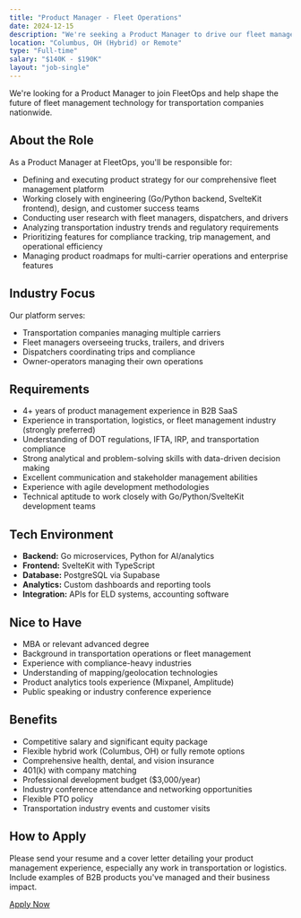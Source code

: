 ```yaml
---
title: "Product Manager - Fleet Operations"
date: 2024-12-15
description: "We're seeking a Product Manager to drive our fleet management product strategy and work closely with transportation industry customers"
location: "Columbus, OH (Hybrid) or Remote"
type: "Full-time"
salary: "$140K - $190K"
layout: "job-single"
---
```


We're looking for a Product Manager to join FleetOps and help shape the future of fleet management technology for transportation companies nationwide.

## About the Role

As a Product Manager at FleetOps, you'll be responsible for:

- Defining and executing product strategy for our comprehensive fleet management platform
- Working closely with engineering (Go/Python backend, SvelteKit frontend), design, and customer success teams
- Conducting user research with fleet managers, dispatchers, and drivers
- Analyzing transportation industry trends and regulatory requirements
- Prioritizing features for compliance tracking, trip management, and operational efficiency
- Managing product roadmaps for multi-carrier operations and enterprise features

## Industry Focus

Our platform serves:
- Transportation companies managing multiple carriers
- Fleet managers overseeing trucks, trailers, and drivers
- Dispatchers coordinating trips and compliance
- Owner-operators managing their own operations

## Requirements

- 4+ years of product management experience in B2B SaaS
- Experience in transportation, logistics, or fleet management industry (strongly preferred)
- Understanding of DOT regulations, IFTA, IRP, and transportation compliance
- Strong analytical and problem-solving skills with data-driven decision making
- Excellent communication and stakeholder management abilities
- Experience with agile development methodologies
- Technical aptitude to work closely with Go/Python/SvelteKit development teams

## Tech Environment

- **Backend:** Go microservices, Python for AI/analytics
- **Frontend:** SvelteKit with TypeScript
- **Database:** PostgreSQL via Supabase
- **Analytics:** Custom dashboards and reporting tools
- **Integration:** APIs for ELD systems, accounting software

## Nice to Have

- MBA or relevant advanced degree
- Background in transportation operations or fleet management
- Experience with compliance-heavy industries
- Understanding of mapping/geolocation technologies
- Product analytics tools experience (Mixpanel, Amplitude)
- Public speaking or industry conference experience

## Benefits

- Competitive salary and significant equity package
- Flexible hybrid work (Columbus, OH) or fully remote options
- Comprehensive health, dental, and vision insurance
- 401(k) with company matching
- Professional development budget ($3,000/year)
- Industry conference attendance and networking opportunities
- Flexible PTO policy
- Transportation industry events and customer visits

## How to Apply

Please send your resume and a cover letter detailing your product management experience, especially any work in transportation or logistics. Include examples of B2B products you've managed and their business impact.

[Apply Now](mailto:careers@fleetops.com)
